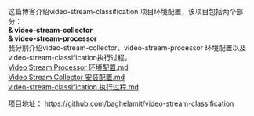 这篇博客介绍video-stream-classification 项目环境配置，该项目包括两个部分：  
**& video-stream-collector**  
**& video-stream-processor**  
我分别介绍video-stream-collector、video-stream-processor 环境配置以及 video-stream-classification执行过程。  
[Video Stream Processor 环境配置.md](https://github.com/shiqiaodeng/blog/blob/master/video-stream-classification/Video%20Stream%20Processor%20%E7%8E%AF%E5%A2%83%E9%85%8D%E7%BD%AE.md)  
[Video Stream Collector 安装配置.md](https://github.com/shiqiaodeng/blog/blob/master/video-stream-classification/Video%20Stream%20Collector%20%E5%AE%89%E8%A3%85%E9%85%8D%E7%BD%AE.md)  
[video-stream-classification 执行过程.md](https://github.com/shiqiaodeng/blog/blob/master/video-stream-classification/video-stream-classification%20%E6%89%A7%E8%A1%8C%E8%BF%87%E7%A8%8B.md)  

项目地址：
https://github.com/baghelamit/video-stream-classification